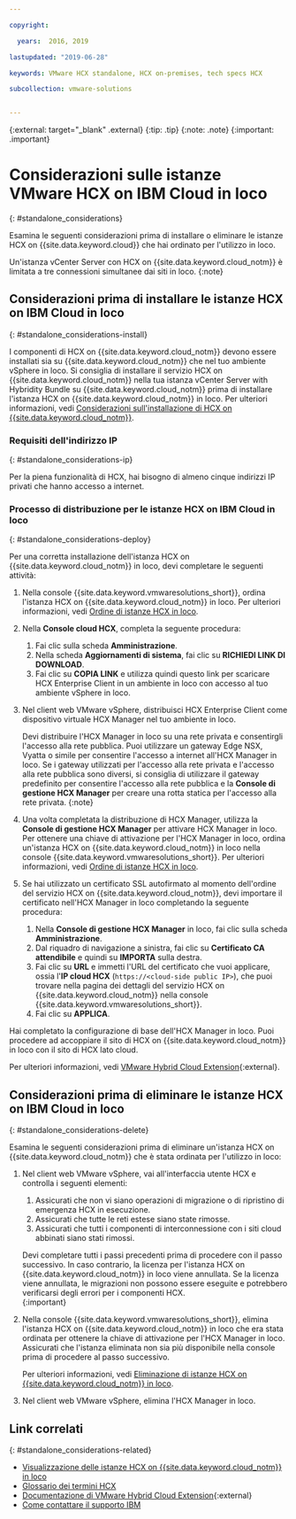 ```yaml
---

copyright:

  years:  2016, 2019

lastupdated: "2019-06-28"

keywords: VMware HCX standalone, HCX on-premises, tech specs HCX

subcollection: vmware-solutions


---
```


{:external: target="_blank" .external}
{:tip: .tip}
{:note: .note}
{:important: .important}

# Considerazioni sulle istanze VMware HCX on IBM Cloud in loco
{: #standalone_considerations}

Esamina le seguenti considerazioni prima di installare o eliminare le istanze HCX on {{site.data.keyword.cloud}} che hai ordinato per l'utilizzo in loco.

Un'istanza vCenter Server con HCX on {{site.data.keyword.cloud_notm}} è limitata a tre connessioni simultanee dai siti in loco.
{:note}

## Considerazioni prima di installare le istanze HCX on IBM Cloud in loco
{: #standalone_considerations-install}

I componenti di HCX on {{site.data.keyword.cloud_notm}} devono essere installati sia su {{site.data.keyword.cloud_notm}} che nel tuo ambiente vSphere in loco. Si consiglia di installare il servizio HCX on {{site.data.keyword.cloud_notm}} nella tua istanza vCenter Server with Hybridity Bundle su {{site.data.keyword.cloud_notm}} prima di installare l'istanza HCX on {{site.data.keyword.cloud_notm}} in loco. Per ulteriori informazioni, vedi [Considerazioni sull'installazione di HCX on {{site.data.keyword.cloud_notm}}](/docs/services/vmwaresolutions/vcenter?topic=vmware-solutions-hcx_considerations#hcx_considerations-install).

### Requisiti dell'indirizzo IP
{: #standalone_considerations-ip}

Per la piena funzionalità di HCX, hai bisogno di almeno cinque indirizzi IP privati che hanno accesso a internet.

### Processo di distribuzione per le istanze HCX on IBM Cloud in loco
{: #standalone_considerations-deploy}

Per una corretta installazione dell'istanza HCX on {{site.data.keyword.cloud_notm}} in loco, devi completare le seguenti attività:
1. Nella console {{site.data.keyword.vmwaresolutions_short}}, ordina l'istanza HCX on {{site.data.keyword.cloud_notm}} in loco. Per ulteriori informazioni, vedi [Ordine di istanze HCX in loco](/docs/services/vmwaresolutions/services?topic=vmware-solutions-standalone_orderingserviceinstances).
2. Nella **Console cloud HCX**, completa la seguente procedura:
    1. Fai clic sulla scheda **Amministrazione**.
    2. Nella scheda **Aggiornamenti di sistema**, fai clic su **RICHIEDI LINK DI DOWNLOAD**.
    3. Fai clic su **COPIA LINK** e utilizza quindi questo link per scaricare HCX Enterprise Client in un ambiente in loco con accesso al tuo ambiente vSphere in loco.
3. Nel client web VMware vSphere, distribuisci HCX Enterprise Client come dispositivo virtuale HCX Manager nel tuo ambiente in loco.

   Devi distribuire l'HCX Manager in loco su una rete privata e consentirgli l'accesso alla rete pubblica. Puoi utilizzare un gateway Edge NSX, Vyatta o simile per consentire l'accesso a internet all'HCX Manager in loco. Se i gateway utilizzati per l'accesso alla rete privata e l'accesso alla rete pubblica sono diversi, si consiglia di utilizzare il gateway predefinito per consentire l'accesso alla rete pubblica e la **Console di gestione HCX Manager** per creare una rotta statica per l'accesso alla rete privata.
   {:note}
4. Una volta completata la distribuzione di HCX Manager, utilizza la **Console di gestione HCX Manager** per attivare HCX Manager in loco. Per ottenere una chiave di attivazione per l'HCX Manager in loco, ordina un'istanza HCX on {{site.data.keyword.cloud_notm}} in loco nella console {{site.data.keyword.vmwaresolutions_short}}. Per ulteriori informazioni, vedi [Ordine di istanze HCX in loco](/docs/services/vmwaresolutions/services?topic=vmware-solutions-standalone_orderingserviceinstances).
5. Se hai utilizzato un certificato SSL autofirmato al momento dell'ordine del servizio HCX on {{site.data.keyword.cloud_notm}}, devi importare il certificato nell'HCX Manager in loco completando la seguente procedura:
    1. Nella **Console di gestione HCX Manager** in loco, fai clic sulla scheda **Amministrazione**.
    2. Dal riquadro di navigazione a sinistra, fai clic su **Certificato CA attendibile** e quindi su **IMPORTA** sulla destra.
    3. Fai clic su **URL** e immetti l'URL del certificato che vuoi applicare, ossia l'**IP cloud HCX** (``https://<cloud-side public IP>``), che puoi trovare nella pagina dei dettagli del servizio HCX on {{site.data.keyword.cloud_notm}} nella console {{site.data.keyword.vmwaresolutions_short}}.
    4. Fai clic su **APPLICA**.

Hai completato la configurazione di base dell'HCX Manager in loco. Puoi procedere ad accoppiare il sito di HCX on {{site.data.keyword.cloud_notm}} in loco con il sito di HCX lato cloud.

Per ulteriori informazioni, vedi [VMware Hybrid Cloud Extension](https://cloud.vmware.com/vmware-hcx){:external}.

## Considerazioni prima di eliminare le istanze HCX on IBM Cloud in loco
{: #standalone_considerations-delete}

Esamina le seguenti considerazioni prima di eliminare un'istanza HCX on {{site.data.keyword.cloud_notm}} che è stata ordinata per l'utilizzo in loco:
1. Nel client web VMware vSphere, vai all'interfaccia utente HCX e controlla i seguenti elementi:
    1. Assicurati che non vi siano operazioni di migrazione o di ripristino di emergenza HCX in esecuzione.
    2. Assicurati che tutte le reti estese siano state rimosse.
    3. Assicurati che tutti i componenti di interconnessione con i siti cloud abbinati siano stati rimossi.

   Devi completare tutti i passi precedenti prima di procedere con il passo successivo. In caso contrario, la licenza per l'istanza HCX on {{site.data.keyword.cloud_notm}} in loco viene annullata. Se la licenza viene annullata, le migrazioni non possono essere eseguite e potrebbero verificarsi degli errori per i componenti HCX.  
   {:important}
2. Nella console {{site.data.keyword.vmwaresolutions_short}}, elimina l'istanza HCX on {{site.data.keyword.cloud_notm}} in loco che era stata ordinata per ottenere la chiave di attivazione per l'HCX Manager in loco. Assicurati che l'istanza eliminata non sia più disponibile nella console prima di procedere al passo successivo.

   Per ulteriori informazioni, vedi [Eliminazione di istanze HCX on {{site.data.keyword.cloud_notm}} in loco](/docs/services/vmwaresolutions/services?topic=vmware-solutions-standalone_deletingserviceinstances).
3. Nel client web VMware vSphere, elimina l'HCX Manager in loco.

## Link correlati
{: #standalone_considerations-related}

* [Visualizzazione delle istanze HCX on {{site.data.keyword.cloud_notm}} in loco](/docs/services/vmwaresolutions/services?topic=vmware-solutions-standalone_viewingserviceinstances)
* [Glossario dei termini HCX](/docs/services/vmwaresolutions/services?topic=vmware-solutions-hcx_glossary)
* [Documentazione di VMware Hybrid Cloud Extension](https://cloud.vmware.com/vmware-hcx/resources){:external}
* [Come contattare il supporto IBM](/docs/services/vmwaresolutions/vmonic?topic=vmware-solutions-trbl_support)

